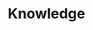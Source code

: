---
pid: LLP119
title: Knowledge
location_transcription: 
zipcode: 
outside_phl: 
neighborhood: 
age: '11'
age_range: 6-13
instagram: 
image_file_name: LLP_119.jpg
proposal_transcription: A statue of a fork with the titles of the most influential
  books ever written
topic: Education
topic_summary: '0'
type: Sculpture Statue
keywords_other: 
credit: 
image_labels: 
twitter: 
facebook: 
permalink: "/monuments/llp119/"
layout: item-page
---